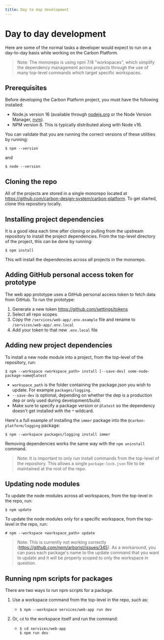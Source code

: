 ```yaml
---
title: Day to day development
---
```


# Day to day development

Here are some of the normal tasks a developer would expect to run on a day-to-day basis while working on the Carbon Platform.

> Note: The monorepo is using npm 7/8 "workspaces", which simplify the dependency management across projects through the use of many top-level commands which target specific workspaces.

## Prerequisites

Before developing the Carbon Platform project, you must have the following installed:

- Node.js version 16 (available through [nodejs.org](https://nodejs.org/en/download/) or the Node Version Manager, [nvm](https://github.com/nvm-sh/nvm)).
- NPM version 8. This is typically distributed along with Node v16.

You can validate that you are running the correct versions of these utilities by running:

```
$ npm --version
```

and

```
$ node --version
```

## Cloning the repo

All of the projects are stored in a single monorepo located at https://github.com/carbon-design-system/carbon-platform. To get started, clone this repository locally.

## Installing project dependencies

It is a good idea each time after cloning or pulling from the upstream repository to install the project dependencies. From the top-level directory of the project, this can be done by running:

```
$ npm install
```

This will install the dependencies across _all_ projects in the monorepo.

## Adding GitHub personal access token for prototype

The web app prototype uses a GitHub personal access token to fetch data from GitHub. To run the prototype:

1. Generate a new token https://github.com/settings/tokens
1. Select all repo scopes
1. Copy the `/services/web-app/.env.example` file and rename to `/services/web-app/.env.local`
1. Add your token to that new `.env.local` file

## Adding new project dependencies

To install a new node module into a project, from the top-level of the repository, run:

```
$ npm --workspace <workspace_path> install [--save-dev] some-node-package-name@latest
```

- `workspace_path` is the folder containing the package.json you wish to update. For example `packages/logging`.
- `--save-dev` is optional, depending on whether the dep is a production dep or only used during development/build.
- Make sure to specify a package version or `@latest` so the dependency doesn't get installed with the `*` wildcard.

Here's a full example of installing the `immer` package into the `@carbon-platform/logging` package:

```
$ npm --workspace packages/logging install immer
```

Removing dependencies works the same way with the `npm uninstall` command.

> Note: It is important to only run install commands from the top-level of the repository. This allows a single `package-lock.json` file to be maintained at the root of the repo.

## Updating node modules

To update the node modules across all workspaces, from the top-level in the repo, run:

```
$ npm update
```

To update the node modules only for a specific workspace, from the top-level in the repo, run:

```
# npm --workspace <workspace_path> update
```

> Note: This is currently not working correctly (https://github.com/npm/arborist/issues/345). As a workaround, you can pass each package's name to the update command that you want to update and it will be properly scoped to only the workspace in question.

## Running npm scripts for packages

There are two ways to run npm scripts for a package.

1. Use a workspace command from the top-level in the repo, such as:
   - ```
     $ npm --workspace services/web-app run dev
     ```
2. Or, `cd` to the workspace itself and run the command:
   - ```
     $ cd services/web-app
     $ npm run dev
     ```
